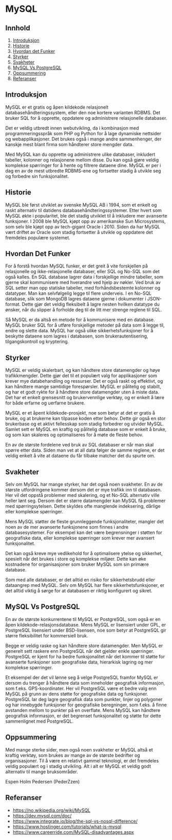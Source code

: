 # MySQL

## Innhold

1. [Introduksjon](#introduksjon)
2. [Historie](#historie)
3. [Hvordan det Funker](#hvordan-det-funker)
4. [Styrker](#styrker)
5. [Svakheter](#svakheter)
6. [MySQL Vs PostgreSQL](#mysql-vs-postgresql)
7. [Oppsummering](#oppsummering)
8. [Referanser](#referanser)

## Introduksjon

MySQL er et gratis og åpen kildekode relasjonelt databasehåndteringssystem, eller den noe kortere varianten RDBMS. Det bruker SQL for å opprette, oppdatere og administrere relasjonelle databaser.

Det er veldig utbredt innen webutvikling, da i kombinasjon med programmeringsspråk som PHP og Python for å lage dynamiske nettsider og webapplikasjoner. Det brukes også i mange andre sammenhenger, der kanskje mest blant firma som håndterer store mengder data.

Med MySQL kan du opprette og administrere ulike databaser, inkludert tabeller, kolonner og relasjonene mellom disse. Du kan også gjøre veldig komplekse spørringer for å hente og filtrere dataene dine. MySQL er per i dag en av de mest utbredte RDBMS-ene og fortsetter stadig å utvikle seg og forbedre sin funksjonalitet.

## Historie

MySQL ble først utviklet av svenske MySQL AB i 1994, som et enkelt og raskt alternativ til datidens databasehåndteringssystemer. Etter hvert som MySQL økte i popularitet, ble det stadig utviklet til å inkludere mer avanserte funksjoner. I 2008 ble MySQL kjøpt opp av amerikanske Sun Microsystems, som selv ble kjøpt opp av tech-gigant Oracle i 2010. Siden da har MySQL vært driftet av Oracle som stadig fortsetter å utvikle og oppdatere det fremdeles populære systemet.

## Hvordan Det Funker

For å forstå hvordan MySQL funker, er det greit å vite forskjellen på relasjonelle og ikke-relasjonelle databaser, eller SQL og No-SQL som det også kalles. En SQL database lagrer data i forskjellige mindre tabeller, som gjerne skal kommunisere med hverandre ved hjelp av nøkler. Ved bruk av SQL setter man opp statiske tabeller, med forhåndsbestemte kolonner og datatyper. Man kan selvfølgelig legge til flere underveis. I en No-SQL database, slik som MongoDB lagres dataene gjerne i dokumenter i JSON-format. Dette gjør det veldig fleksibelt å lagre nesten hvilken datatype du ønsker, når du slipper å forholde deg til de litt mer strenge reglene til SQL.

Så MySQL er da altså en metode for å kommunisere med en database. MySQL bruker SQL for å utføre forskjellige metoder på data som å legge til, endre og slette data. MySQL har også ulike sikkerhetsfunksjoner for å beskytte dataene som lagres i databasen, som brukerautentisering, tilgangskontroll og kryptering.

## Styrker

MySQL er veldig skalerbart, og kan håndtere store datamengder og høye trafikkmengder. Dette gjør det til et populært valg for applikasjoner som krever mye databehandling og ressurser. Det er også raskt og effektivt, og kan håndtere mange samtidige forespørsler. MySQL er pålitelig og stabilt, og har et godt rykte for å håndtere store datamengder uten å miste data. Det har et enkelt grensesnitt og brukervennlige verktøy, og er enkelt å lære for både erfarne og uerfarne brukere.

MySQL er et åpent kildekode-prosjekt, noe som betyr at det er gratis å bruke, og at brukerne kan tilpasse koden etter behov. Dette gir også en stor brukerbase og et aktivt fellesskap som stadig forbedrer og utvider MySQL. Samlet sett er MySQL en kraftig og pålitelig database som er enkelt å bruke, og som kan skaleres og optimaliseres for å møte de fleste behov.

En av de største fordelene ved bruk av SQL databaser er når man skal spørre etter data. Siden man vet at all data følger de samme reglene, er det veldig enkelt å vite at dataene du får tilbake matcher det du spurte om.

## Svakheter

Selv om MySQL har mange styrker, har det også noen svakheter. En av de største utfordringene kommer dersom det er mye trafikk inn til databasen. Her vil det oppstå problemer med skalering, og et No-SQL alternativ ville heller lønt seg. Dersom det er større datamengder kan MySQL få problemer med spørringsytelsen. Dette skyldes ofte manglende indeksering, dårlige eller komplekse spørringer.

Mens MySQL støtter de fleste grunnleggende funksjonaliteter, mangler det noen av de mer avanserte funksjonene som finnes i andre databasesystemer. For eksempel kan det være begrensninger i støtten for geografiske data, eller komplekse spørringer som krever mer avansert funksjonalitet.

Det kan også kreve mye vedlikehold for å optimalisere ytelse og sikkerhet, spesielt når det brukes i store og komplekse miljøer. Dette kan øke kostnadene for organisasjoner som bruker MySQL som sin primære database.

Som med alle databaser, er det alltid en risiko for sikkerhetsbrudd eller dataangrep med MySQL. Selv om MySQL har flere sikkerhetsfunksjoner, er det alltid viktig å sørge for at databasen er riktig konfigurert og sikret.

## MySQL Vs PostgreSQL

En av de største konkurrentene til MySQL er PostgreSQL, som også er en åpen kildekode-relasjonsdatabase. Mens MySQL er lisensiert under GPL, er PostgreSQL lisensiert under BSD-lisensen, noe som betyr at PostgreSQL gir større fleksibilitet for kommersiell bruk.

Begge er veldig raske og kan håndtere store datamengder. Men MySQL er generelt sett raskere enn PostgreSQL når det gjelder enkle spørringer. PostgreSQL er kjent for ha bedre funksjonalitet når det kommer til støtte for avanserte funksjoner som geografiske data, hierarkisk lagring og mer komplekse spørringer.

Et eksempel der det vil lønne seg å velge PostgreSQL framfor MySQL er dersom du trenger å håndtere data som inneholder geografisk informasjon, som f.eks. GPS-koordinater. Her vil PostgreSQL være et bedre valg enn MySQL på grunn av dens støtte for geografiske data og funksjoner. PostgreSQL lar deg lagre geografisk data som punkter, linjer og polygoner og har innebygde funksjoner for geografiske beregninger, som f.eks. å finne avstanden mellom to punkter på en overflate. Mens MySQL kan håndtere geografisk informasjon, er det begrenset funksjonalitet og støtte for dette sammenlignet med PostgreSQL.

## Oppsummering

Med mange sterke sider, men også noen svakheter er MySQL altså et kraftig verktøy, som brukes av mange av de største bedrifter og organisasjoner. Til å være en relativt gammel teknologi, er det fremdeles veldig populært og i stadig utvikling. Alt i alt er MySQL et veldig godt alternativ til mange bruksområder.

Espen Holm Pedersen (PederZzen)

## Referanser

- https://no.wikipedia.org/wiki/MySQL
- https://dev.mysql.com/doc/
- https://www.integrate.io/blog/the-sql-vs-nosql-difference/
- https://www.hostinger.com/tutorials/what-is-mysql
- https://www.careerride.com/MySQL-disadvantages.aspx
